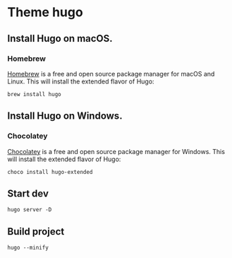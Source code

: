 # Theme hugo

## Install Hugo on macOS.

### Homebrew 
[Homebrew](https://brew.sh/) is a free and open source package manager for macOS and Linux. This will install the extended flavor of Hugo:

```
brew install hugo
```
## Install Hugo on Windows.

### Chocolatey 
[Chocolatey](https://chocolatey.org/) is a free and open source package manager for Windows. This will install the extended flavor of Hugo:

```
choco install hugo-extended
```

## Start dev

```
hugo server -D
```

## Build project
```
hugo --minify
```